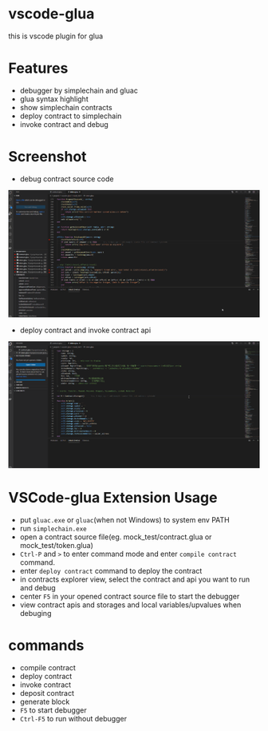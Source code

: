 vscode-glua
===================

this is vscode plugin for glua

# Features

* debugger by simplechain and gluac
* glua syntax highlight
* show simplechain contracts
* deploy contract to simplechain
* invoke contract and debug

# Screenshot

* debug contract source code

![alt vscode-glua-debug-contract.gif](./public/vscode-glua-debug-contract.gif)


* deploy contract and invoke contract api

![alt vscode-glua-create-contract.gif](./public/vscode-glua-create-contract.gif)

# VSCode-glua Extension Usage

* put `gluac.exe` or `gluac`(when not Windows) to system env PATH
* run `simplechain.exe`
* open a contract source file(eg. mock_test/contract.glua or mock_test/token.glua)
* `Ctrl-P` and `>` to enter command mode and enter `compile contract` command.
* enter `deploy contract` command to deploy the contract
* in contracts explorer view, select the contract and api you want to run and debug
* center `F5` in your opened contract source file to start the debugger
* view contract apis and storages and local variables/upvalues when debuging

# commands

* compile contract
* deploy contract
* invoke contract
* deposit contract
* generate block
* `F5` to start debugger
* `Ctrl-F5` to run without debugger
